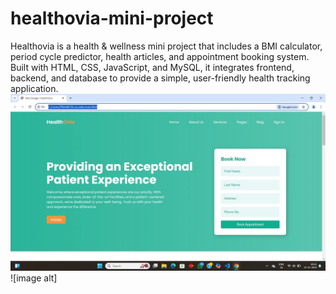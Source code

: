 # healthovia-mini-project
Healthovia is a health & wellness mini project that includes a BMI calculator, period cycle predictor, health articles, and appointment booking system. Built with HTML, CSS, JavaScript, and MySQL, it integrates frontend, backend, and database to provide a simple, user-friendly health tracking application.
![image alt](https://github.com/prajaktaukirde/healthovia-mini-project/blob/9b864e1187cab45525ae73ca6928a9f68bcb4aa9/1000077557.jpg)
![image alt]
